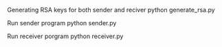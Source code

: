 Generating RSA keys for both sender and reciver
python generate_rsa.py

Run sender program
python sender.py

Run receiver porgram
python receiver.py
